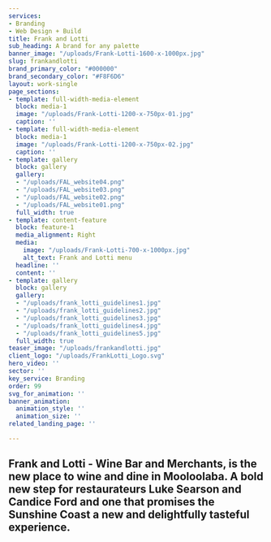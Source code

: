 ```yaml
---
services:
- Branding
- Web Design + Build
title: Frank and Lotti
sub_heading: A brand for any palette
banner_image: "/uploads/Frank-Lotti-1600-x-1000px.jpg"
slug: frankandlotti
brand_primary_color: "#000000"
brand_secondary_color: "#F8F6D6"
layout: work-single
page_sections:
- template: full-width-media-element
  block: media-1
  image: "/uploads/Frank-Lotti-1200-x-750px-01.jpg"
  caption: ''
- template: full-width-media-element
  block: media-1
  image: "/uploads/Frank-Lotti-1200-x-750px-02.jpg"
  caption: ''
- template: gallery
  block: gallery
  gallery:
  - "/uploads/FAL_website04.png"
  - "/uploads/FAL_website03.png"
  - "/uploads/FAL_website02.png"
  - "/uploads/FAL_website01.png"
  full_width: true
- template: content-feature
  block: feature-1
  media_alignment: Right
  media:
    image: "/uploads/Frank-Lotti-700-x-1000px.jpg"
    alt_text: Frank and Lotti menu
  headline: ''
  content: ''
- template: gallery
  block: gallery
  gallery:
  - "/uploads/frank_lotti_guidelines1.jpg"
  - "/uploads/frank_lotti_guidelines2.jpg"
  - "/uploads/frank_lotti_guidelines3.jpg"
  - "/uploads/frank_lotti_guidelines4.jpg"
  - "/uploads/frank_lotti_guidelines5.jpg"
  full_width: true
teaser_image: "/uploads/frankandlotti.jpg"
client_logo: "/uploads/FrankLotti_Logo.svg"
hero_video: ''
sector: ''
key_service: Branding
order: 99
svg_for_animation: ''
banner_animation:
  animation_style: ''
  animation_size: ''
related_landing_page: ''

---
```

## Frank and Lotti - Wine Bar and Merchants, is the new place to wine and dine in Mooloolaba. A bold new step for restaurateurs Luke Searson and Candice Ford and one that promises the Sunshine Coast a new and delightfully tasteful experience.